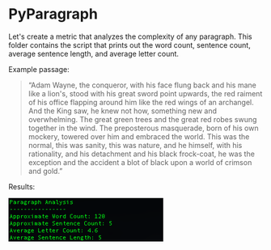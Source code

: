 # PyParagraph 

Let's create a metric that analyzes the complexity of any paragraph. This folder contains the script that prints out the word count, sentence count, average sentence length, and average letter count.

Example passage: 
> “Adam Wayne, the conqueror, with his face flung back and his mane like a lion's, stood with his great sword point upwards, the red raiment of his office flapping around him like the red wings of an archangel. And the King saw, he knew not how, something new and overwhelming. The great green trees and the great red robes swung together in the wind. The preposterous masquerade, born of his own mockery, towered over him and embraced the world. This was the normal, this was sanity, this was nature, and he himself, with his rationality, and his detachment and his black frock-coat, he was the exception and the accident a blot of black upon a world of crimson and gold.”

Results:
<html> 
<img src="https://raw.githubusercontent.com/ying-li-python/python-challenge/master/PyParagraph/Images/result.png">
</html>
